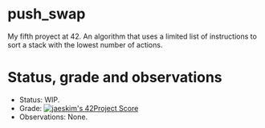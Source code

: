 # push_swap
My fifth proyect at 42. An algorithm that uses a limited list of instructions to sort a stack with the lowest number of actions.

# Status, grade and observations
- Status: WIP.
- Grade: [![jaeskim's 42Project Score](https://badge42.herokuapp.com/api/project/javferna/push_swap)](https://github.com/JaeSeoKim/badge42)
- Observations: None.

